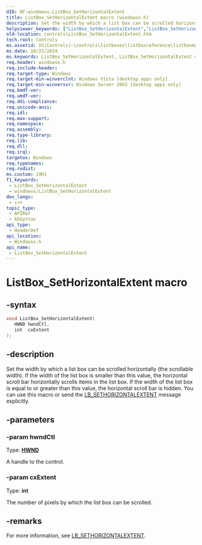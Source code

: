```yaml
---
UID: NF:windowsx.ListBox_SetHorizontalExtent
title: ListBox_SetHorizontalExtent macro (windowsx.h)
description: Set the width by which a list box can be scrolled horizontally (the scrollable width).
helpviewer_keywords: ["ListBox_SetHorizontalExtent","ListBox_SetHorizontalExtent macro [Windows Controls]","_win32_ListBox_SetHorizontalExtent","_win32_ListBox_SetHorizontalExtent_cpp","controls.ListBox_SetHorizontalExtent","controls._win32_ListBox_SetHorizontalExtent","windowsx/ListBox_SetHorizontalExtent"]
old-location: controls\ListBox_SetHorizontalExtent.htm
tech.root: Controls
ms.assetid: VS|Controls|~\controls\listboxes\listboxreference\listboxmacros\listbox_sethorizontalextent.htm
ms.date: 10/21/2024
ms.keywords: ListBox_SetHorizontalExtent, ListBox_SetHorizontalExtent macro [Windows Controls], _win32_ListBox_SetHorizontalExtent, _win32_ListBox_SetHorizontalExtent_cpp, controls.ListBox_SetHorizontalExtent, controls._win32_ListBox_SetHorizontalExtent, windowsx/ListBox_SetHorizontalExtent
req.header: windowsx.h
req.include-header: 
req.target-type: Windows
req.target-min-winverclnt: Windows Vista [desktop apps only]
req.target-min-winversvr: Windows Server 2003 [desktop apps only]
req.kmdf-ver: 
req.umdf-ver: 
req.ddi-compliance: 
req.unicode-ansi: 
req.idl: 
req.max-support: 
req.namespace: 
req.assembly: 
req.type-library: 
req.lib: 
req.dll: 
req.irql: 
targetos: Windows
req.typenames: 
req.redist: 
ms.custom: 19H1
f1_keywords:
 - ListBox_SetHorizontalExtent
 - windowsx/ListBox_SetHorizontalExtent
dev_langs:
 - c++
topic_type:
 - APIRef
 - kbSyntax
api_type:
 - HeaderDef
api_location:
 - Windowsx.h
api_name:
 - ListBox_SetHorizontalExtent
---
```


# ListBox_SetHorizontalExtent macro

## -syntax

```cpp
void ListBox_SetHorizontalExtent(
   HWND hwndCtl,
   int  cxExtent
);
```


## -description

Set the width by which a list box can be scrolled horizontally (the scrollable width). If the width of the list box is smaller than this value, the horizontal scroll bar horizontally scrolls items in the list box. If the width of the list box is equal to or greater than this value, the horizontal scroll bar is hidden. You can use this macro or send the <a href="/windows/desktop/Controls/lb-sethorizontalextent">LB_SETHORIZONTALEXTENT</a> message explicitly.

## -parameters

### -param hwndCtl

Type: <b><a href="/windows/desktop/WinProg/windows-data-types">HWND</a></b>

A handle to the control.

### -param cxExtent

Type: <b>int</b>

The number of pixels by which the list box can be scrolled.

## -remarks

For more information, see <a href="/windows/desktop/Controls/lb-sethorizontalextent">LB_SETHORIZONTALEXTENT</a>.
